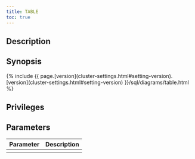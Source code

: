 ```yaml
---
title: TABLE
toc: true
---
```


## Description

## Synopsis

<div>
{% include {{ page.[version](cluster-settings.html#setting-version).[version](cluster-settings.html#setting-version) }}/sql/diagrams/table.html %}
</div>

## Privileges

## Parameters

| Parameter | Description |
|-----------|-------------|
|  |  |
